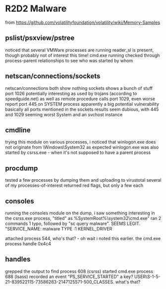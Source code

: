 # R2D2 Malware
from https://github.com/volatilityfoundation/volatility/wiki/Memory-Samples

## pslist/psxview/pstree
noticed that several VMWare processes are running
reader_sl is present, though probably not of interest this time!
cmd.exe running
checked through process-parent relationships to see who was started by whom

## netscan/connections/sockets
netscan/connections both show nothing
sockets shows a bunch of stuff
port 1026 potentially interesting as used by trojans (according to speedguide.net) as well as remote procedure calls
port 1029, even worse report
port 445 on SYSTEM process apparently a big potential vulnerability
basically all ports mentioned in the sockets results seem dubious, with 445 and 1029 seeming worst
System and an svchost instance

## cmdline
trying this module on various processes, i noticed that winlogon.exe does not originate from \Windows\System32 as expected
winlogon.exe was also started by csrss.exe - when it's not supposed to have a parent process

## procdump
tested a few processes by dumping them and uploading to virustotal
several of my processes-of-interest returned red flags, but only a few each

## consoles
running the consoles module on the dump, i saw something interesting
in the csrss.exe process, "titled" as %SystemRoot%\system32\cmd.exe" ran 2 commands
1 typo, followed by "sc query malware".  SEEMS LEGIT.
"SERVICE_NAME: malware
TYPE :1 KERNEL_DRIVER

attached process 544, who's that? - oh wait i noted this earlier.  the cmd.exe process
handle 0x4c4

## handles
grepped the output to find process 608 (csrss) started cmd.exe
process 688 (lsass) recorded an event "PS_SERVICE_STARTED"
a key?  USER\S-1-5-21-839522115-73586283-2147125571-500_CLASSES.  what's that?
